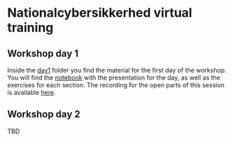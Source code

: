 # Nationalcybersikkerhed virtual training

## Workshop day 1

Inside the [day1](day1/) folder you find the material for the first day of the workshop.
You will find the [notebook](day1/presentation.ipynb) with the presentation for the day, as well as the exercises for each section.
The recording for the open parts of this session is available [here](https://use.vg/nnLu42hXPZFB).

## Workshop day 2

TBD